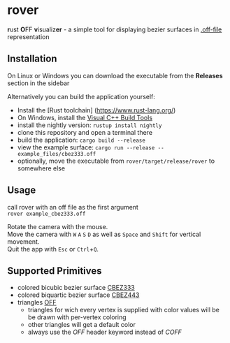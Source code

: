 # rover
**r**ust **O**FF **v**isualiz**er** - a simple tool for displaying bezier surfaces in [.off-file](
http://www.geomview.org/docs/html/OFF.html) representation

## Installation
On Linux or Windows you can download the executable from the **Releases** section in the sidebar

Alternatively you can build the application yourself:  
- Install the [Rust toolchain] (https://www.rust-lang.org/)
- On Windows, install the [Visual C++ Build Tools](https://visualstudio.microsoft.com/visual-cpp-build-tools/)
- install the nightly version: `rustup install nightly`
- clone this repository and open a terminal there
- build the application: `cargo build --release`
- view the example surface: `cargo run --release -- example_files/cbez333.off`
- optionally, move the executable from `rover/target/release/rover` to somewhere else

## Usage
call rover with an off file as the first argument  
`rover example_cbez333.off`

Rotate the camera with the mouse.  
Move the camera with `W` `A` `S` `D` as well as `Space` and `Shift` for vertical movement.  
Quit the app with `Esc` or `Ctrl`+`Q`.  

## Supported Primitives
- colored bicubic bezier surface [CBEZ333](http://www.geomview.org/docs/html/BBP-and-BEZ.html#BBP-and-BEZ)
- colored biquartic bezier surface [CBEZ443](http://www.geomview.org/docs/html/BBP-and-BEZ.html#BBP-and-BEZ)
- triangles [OFF](http://www.geomview.org/docs/html/OFF.html#OFF)
    - triangles for wich every vertex is supplied with color values will be be drawn with per-vertex coloring
    - other triangles will get a default color
    - always use the _OFF_ header keyword instead of _COFF_
